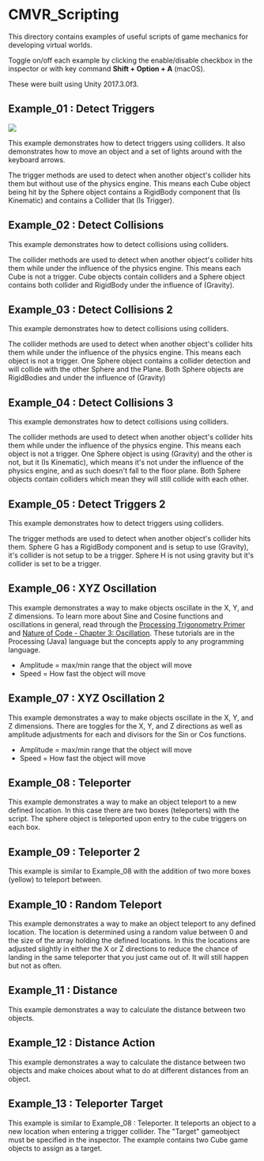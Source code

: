# CMVR_Scripting

This directory contains examples of useful scripts of game mechanics for developing virtual worlds.

Toggle on/off each example by clicking the enable/disable checkbox in the inspector or with key command **Shift + Option + A** (macOS).

These were built using Unity 2017.3.0f3.

## Example_01 : Detect Triggers

![](../gifs/CMVR_Scripting_example_01.gif)

This example demonstrates how to detect triggers using colliders. It also demonstrates how to move an object and a set of lights around with the keyboard arrows.

The trigger methods are used to detect when another object's collider hits them but without use of the physics engine. This means each Cube object being hit by the Sphere object contains a RigidBody component that (Is Kinematic) and contains a Collider that (Is Trigger).

## Example_02 : Detect Collisions

This example demonstrates how to detect collisions using colliders.

The collider methods are used to detect when another object's collider hits them while under the influence of the physics engine. This means each Cube is not a trigger. Cube objects contain colliders and a Sphere object contains both collider and RigidBody under the influence of (Gravity).

## Example_03 : Detect Collisions 2

This example demonstrates how to detect collisions using colliders.

The collider methods are used to detect when another object's collider hits them while under the influence of the physics engine. This means each object is not a trigger. One Sphere object contains a collider detection and will collide with the other Sphere and the Plane. Both Sphere objects are RigidBodies and under the influence of (Gravity)

## Example_04 : Detect Collisions 3

This example demonstrates how to detect collisions using colliders.

The collider methods are used to detect when another object's collider hits them while under the influence of the physics engine. This means each object is not a trigger. One Sphere object is using (Gravity) and the other is not, but it (Is Kinematic), which means it's not under the influence of the physics engine, and as such doesn't fall to the floor plane. Both Sphere objects contain colliders which mean they will still collide with each other.

## Example_05 : Detect Triggers 2

This example demonstrates how to detect triggers using colliders.

The trigger methods are used to detect when another object's collider hits them. Sphere G has a RigidBody component and is setup to use (Gravity), it's collider is not setup to be a trigger. Sphere H is not using gravity but it's collider is set to be a trigger.

## Example_06 : XYZ Oscillation

This example demonstrates a way to make objects oscillate in the X, Y, and Z dimensions. To learn more about Sine and Cosine functions and oscillations in general, read through the [Processing Trigonometry Primer](https://processing.org/tutorials/trig/) and [Nature of Code - Chapter 3: Oscillation](http://natureofcode.com/book/chapter-3-oscillation/). These tutorials are in the Processing (Java) language but the concepts apply to any programming language.

* Amplitude = max/min range that the object will move
* Speed = How fast the object will move

## Example_07 : XYZ Oscillation 2

This example demonstrates a way to make objects oscillate in the X, Y, and Z dimensions. There are toggles for the X, Y, and Z directions as well as amplitude adjustments for each and divisors for the Sin or Cos functions.

* Amplitude = max/min range that the object will move
* Speed = How fast the object will move

## Example_08 : Teleporter

This example demonstrates a way to make an object teleport to a new defined location. In this case there are two boxes (teleporters) with the script. The sphere object is teleported upon entry to the cube triggers on each box.

## Example_09 : Teleporter 2

This example is similar to Example_08 with the addition of two more boxes (yellow) to teleport between.

## Example_10 : Random Teleport

This example demonstrates a way to make an object teleport to any defined location. The location is determined using a random value between 0 and the size of the array holding the defined locations. In this the locations are adjusted slightly in either the X or Z directions to reduce the chance of landing in the same teleporter that you just came out of. It will still happen but not as often.

## Example_11 : Distance

This example demonstrates a way to calculate the distance between two objects.

## Example_12 : Distance Action

This example demonstrates a way to calculate the distance between two objects and make choices about what to do at different distances from an object.

## Example_13 : Teleporter Target

This example is similar to Example_08 : Teleporter. It teleports an object to a new location when entering a trigger collider. The "Target" gameobject must be specified in the inspector. The example contains two Cube game objects to assign as a target.








